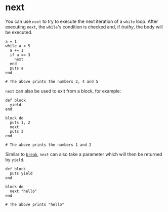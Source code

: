 # next

You can use `next` to try to execute the next iteration of a `while` loop. After executing `next`, the `while`'s condition is checked and, if *truthy*, the body will be executed.

```crystal
a = 1
while a < 5
  a += 1
  if a == 3
    next
  end
  puts a
end

# The above prints the numbers 2, 4 and 5
```

`next` can also be used to exit from a block, for example:

```crystal
def block
  yield
end

block do
  puts 1, 2
  next
  puts 3
end

# The above prints the numbers 1 and 2
```

Similar to [`break`](break.md), `next` can also take a parameter which will then be returned by `yield`.

```crystal
def block
  puts yield
end

block do
  next "hello"
end

# The above prints "hello"
```
